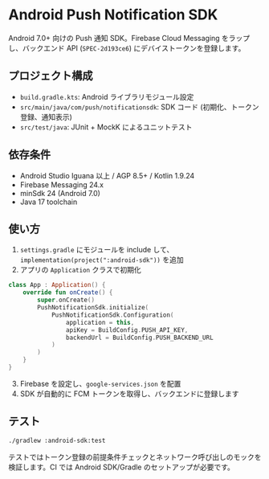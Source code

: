 # Android Push Notification SDK

Android 7.0+ 向けの Push 通知 SDK。Firebase Cloud Messaging をラップし、バックエンド API (`SPEC-2d193ce6`) にデバイストークンを登録します。

## プロジェクト構成

- `build.gradle.kts`: Android ライブラリモジュール設定
- `src/main/java/com/push/notificationsdk`: SDK コード (初期化、トークン登録、通知表示)
- `src/test/java`: JUnit + MockK によるユニットテスト

## 依存条件

- Android Studio Iguana 以上 / AGP 8.5+ / Kotlin 1.9.24
- Firebase Messaging 24.x
- minSdk 24 (Android 7.0)
- Java 17 toolchain

## 使い方

1. `settings.gradle` にモジュールを include して、`implementation(project(":android-sdk"))` を追加
2. アプリの `Application` クラスで初期化

```kotlin
class App : Application() {
    override fun onCreate() {
        super.onCreate()
        PushNotificationSdk.initialize(
            PushNotificationSdk.Configuration(
                application = this,
                apiKey = BuildConfig.PUSH_API_KEY,
                backendUrl = BuildConfig.PUSH_BACKEND_URL
            )
        )
    }
}
```

3. Firebase を設定し、`google-services.json` を配置
4. SDK が自動的に FCM トークンを取得し、バックエンドに登録します

## テスト

```bash
./gradlew :android-sdk:test
```

テストではトークン登録の前提条件チェックとネットワーク呼び出しのモックを検証します。CI では Android SDK/Gradle のセットアップが必要です。
